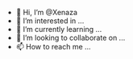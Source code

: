 - 👋 Hi, I’m @Xenaza
- 👀 I’m interested in ...
- 🌱 I’m currently learning ...
- 💞️ I’m looking to collaborate on ...
- 📫 How to reach me ...

<!---
Xenaza/Xenaza is a ✨ special ✨ repository because its `README.md` (this file) appears on your GitHub profile.
You can click the Preview link to take a look at your changes.
--->
